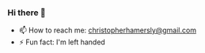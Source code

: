 ### Hi there 👋

- 📫  How to reach me:
christopherhamersly@gmail.com
- ⚡ Fun fact: 
I'm left handed

